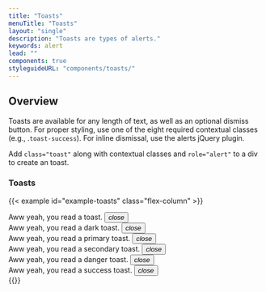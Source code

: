 ```yaml
---
title: "Toasts"
menuTitle: "Toasts"
layout: "single"
description: "Toasts are types of alerts."
keywords: alert
lead: ""
components: true
styleguideURL: "components/toasts/"
---
```


## Overview

Toasts are available for any length of text, as well as an optional dismiss button. For proper
styling, use one of the eight required contextual classes (e.g., .`toast-success`).
For inline dismissal, use the alerts jQuery plugin.

Add `class="toast"` along with contextual classes and `role="alert"` to a
div to create an toast.

### Toasts

{{< example id="example-toasts" class="flex-column" >}}
<div class="toast show" role="alert" aria-live="assertive" aria-atomic="true">
  Aww yeah, you read a toast.
  <button type="button" class="close" data-dismiss="toast" aria-label="Close">
    <i class="modus-icon modus-icons" aria-hidden="true">close</i>
  </button>
</div>
<div class="toast toast-dark show" role="alert" aria-live="assertive" aria-atomic="true">
  Aww yeah, you read a dark toast.
  <button type="button" class="close" data-dismiss="toast" aria-label="Close">
    <i class="modus-icon modus-icons" aria-hidden="true">close</i>
  </button>
</div>
<div class="toast toast-primary show" role="alert" aria-live="assertive" aria-atomic="true">
  Aww yeah, you read a primary toast.
  <button type="button" class="close" data-dismiss="toast" aria-label="Close">
    <i class="modus-icon modus-icons" aria-hidden="true">close</i>
  </button>
</div>
<div class="toast toast-secondary show" role="alert" aria-live="assertive" aria-atomic="true">
  Aww yeah, you read a secondary toast.
  <button type="button" class="close" data-dismiss="toast" aria-label="Close">
    <i class="modus-icon modus-icons" aria-hidden="true">close</i>
  </button>
</div>
<div class="toast toast-danger show" role="alert" aria-live="assertive" aria-atomic="true">
  Aww yeah, you read a danger toast.
  <button type="button" class="close" data-dismiss="toast" aria-label="Close">
    <i class="modus-icon modus-icons" aria-hidden="true">close</i>
  </button>
</div>
<div class="toast toast-success show" role="alert" aria-live="assertive" aria-atomic="true">
  Aww yeah, you read a success toast.
  <button type="button" class="close" data-dismiss="toast" aria-label="Close">
    <i class="modus-icon modus-icons" aria-hidden="true">close</i>
  </button>
</div>
{{</ example >}}
